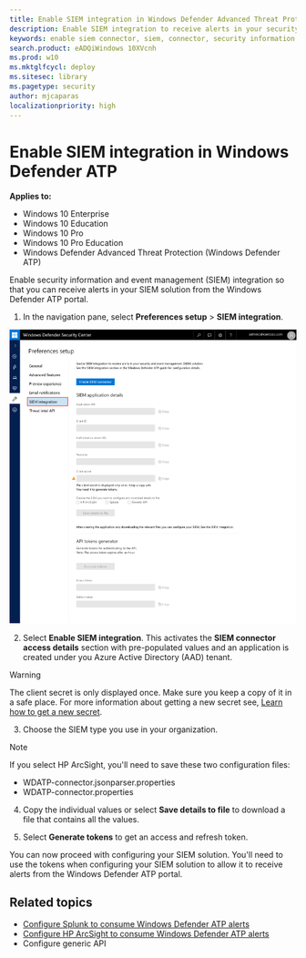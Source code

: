 ```yaml
---
title: Enable SIEM integration in Windows Defender Advanced Threat Protection
description: Enable SIEM integration to receive alerts in your security information and event management (SIEM) solution.
keywords: enable siem connector, siem, connector, security information and events
search.product: eADQiWindows 10XVcnh
ms.prod: w10
ms.mktglfcycl: deploy
ms.sitesec: library
ms.pagetype: security
author: mjcaparas
localizationpriority: high
---
```


# Enable SIEM integration in Windows Defender ATP

**Applies to:**

- Windows 10 Enterprise
- Windows 10 Education
- Windows 10 Pro
- Windows 10 Pro Education
- Windows Defender Advanced Threat Protection (Windows Defender ATP)

Enable security information and event management (SIEM) integration so that you can receive alerts in your SIEM solution from the Windows Defender ATP portal.

1. In the navigation pane, select **Preferences setup** > **SIEM integration**.

  ![Image of SIEM integration from Preferences setup menu](images/atp-siem-integration.png)

2. Select **Enable SIEM integration**. This activates the **SIEM connector access details** section with pre-populated values and an application is created under you Azure Active Directory (AAD) tenant.

  >[!WARNING]
  >The client secret is only displayed once. Make sure you keep a copy of it in a safe place.
  >For more information about getting a new secret see, [Learn how to get a new secret](troubleshoot-custom-ti-windows-defender-advanced-threat-protection.md#learn-how-to-get-a-new-client-secret).

3. Choose the SIEM type you use in your organization.
  >[!NOTE]
  >If you select HP ArcSight, you'll need to save these two configuration files:
  > - WDATP-connector.jsonparser.properties
  > - WDATP-connector.properties

4. Copy the individual values or select **Save details to file** to download a file that contains all the values.

5. Select **Generate tokens** to get an access and refresh token.

You can now proceed with configuring your SIEM solution. You'll need to use the tokens when configuring your SIEM solution to allow it to receive alerts from the Windows Defender ATP portal.

## Related topics
- [Configure Splunk to consume Windows Defender ATP alerts](configure-splunk-windows-defender-advanced-threat-protection.md)
- [Configure HP ArcSight to consume Windows Defender ATP alerts](configure-arcsight-windows-defender-advanced-threat-protection.md)
- Configure generic API
